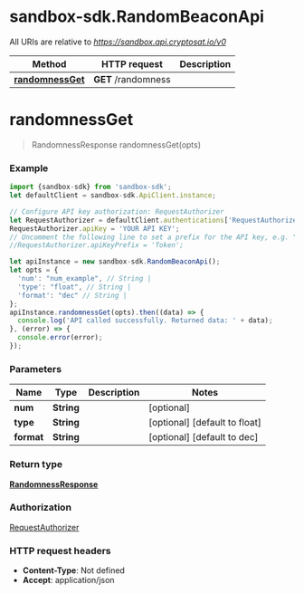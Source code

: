 # sandbox-sdk.RandomBeaconApi

All URIs are relative to *https://sandbox.api.cryptosat.io/v0*

Method | HTTP request | Description
------------- | ------------- | -------------
[**randomnessGet**](RandomBeaconApi.md#randomnessGet) | **GET** /randomness | 

<a name="randomnessGet"></a>
# **randomnessGet**
> RandomnessResponse randomnessGet(opts)



### Example
```javascript
import {sandbox-sdk} from 'sandbox-sdk';
let defaultClient = sandbox-sdk.ApiClient.instance;

// Configure API key authorization: RequestAuthorizer
let RequestAuthorizer = defaultClient.authentications['RequestAuthorizer'];
RequestAuthorizer.apiKey = 'YOUR API KEY';
// Uncomment the following line to set a prefix for the API key, e.g. "Token" (defaults to null)
//RequestAuthorizer.apiKeyPrefix = 'Token';

let apiInstance = new sandbox-sdk.RandomBeaconApi();
let opts = { 
  'num': "num_example", // String | 
  'type': "float", // String | 
  'format': "dec" // String | 
};
apiInstance.randomnessGet(opts).then((data) => {
  console.log('API called successfully. Returned data: ' + data);
}, (error) => {
  console.error(error);
});

```

### Parameters

Name | Type | Description  | Notes
------------- | ------------- | ------------- | -------------
 **num** | **String**|  | [optional] 
 **type** | **String**|  | [optional] [default to float]
 **format** | **String**|  | [optional] [default to dec]

### Return type

[**RandomnessResponse**](RandomnessResponse.md)

### Authorization

[RequestAuthorizer](../README.md#RequestAuthorizer)

### HTTP request headers

 - **Content-Type**: Not defined
 - **Accept**: application/json


